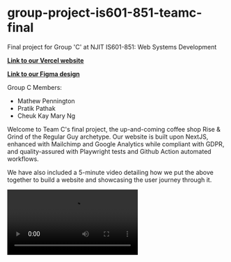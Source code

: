 # group-project-is601-851-teamc-final
Final project for Group 'C' at NJIT IS601-851: Web Systems Development

**[Link to our Vercel website](https://group-project-is601-851-teamc-final.vercel.app/)**

**[Link to our Figma design](https://www.figma.com/file/7xH0vvBcdDEXUZXArvPor8/Rise-%26-Grind-Website-Design-(Final)?type=design&node-id=0%3A1&mode=design&t=I3Gwi2mhVM5xqVxL-1)**


Group C Members: 
- Mathew Pennington
- Pratik Pathak
- Cheuk Kay Mary Ng

Welcome to Team C's final project, the up-and-coming coffee shop Rise & Grind of the Regular Guy archetype. Our website is built upon NextJS, enhanced with Mailchimp and Google Analytics while compliant with GDPR, and quality-assured with Playwright tests and Github Action automated workflows.

We have also included a 5-minute video detailing how we put the above together to build a website and showcasing the user journey through it.

![Presentation Video](public/video/Final%20Project%20Presentation.mp4)


